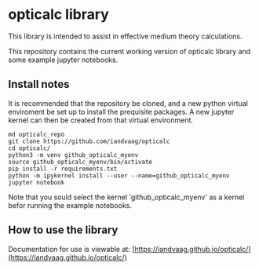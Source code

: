 # opticalc library
This library is intended to assist in effective medium theory calculations.

This repository contains the current working version of opticalc library and some example jupyter notebooks.

## Install notes
It is recommended that the repository be cloned, and a new python virtual enviroment be set up to install the prequisite packages.  A new jupyter kernel can then be created from that virtual environment.

```
md opticalc_repo
git clone https://github.com/iandvaag/opticalc
cd opticalc/
python3 -m venv github_opticalc_myenv
source github_opticalc_myenv/bin/activate
pip install -r requirements.txt
python -m ipykernel install --user --name=github_opticalc_myenv
jupyter notebook
```
Note that you sould select the kernel 'github_opticalc_myenv' as a kernel befor running the example notebooks.


## How to use the library
Documentation for use is viewable at: [https://iandvaag.github.io/opticalc/](https://iandvaag.github.io/opticalc/)

